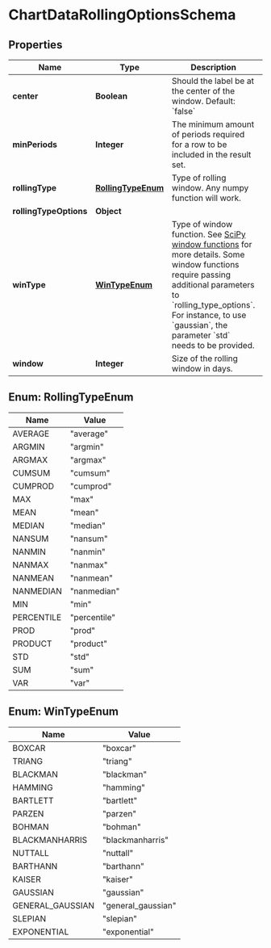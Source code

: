 # ChartDataRollingOptionsSchema

## Properties
Name | Type | Description | Notes
------------ | ------------- | ------------- | -------------
**center** | **Boolean** | Should the label be at the center of the window. Default: &#x60;false&#x60; |  [optional]
**minPeriods** | **Integer** | The minimum amount of periods required for a row to be included in the result set. |  [optional]
**rollingType** | [**RollingTypeEnum**](#RollingTypeEnum) | Type of rolling window. Any numpy function will work. | 
**rollingTypeOptions** | **Object** |  |  [optional]
**winType** | [**WinTypeEnum**](#WinTypeEnum) | Type of window function. See [SciPy window functions](https://docs.scipy.org/doc/scipy/reference/signal.windows.html#module-scipy.signal.windows) for more details. Some window functions require passing additional parameters to &#x60;rolling_type_options&#x60;. For instance, to use &#x60;gaussian&#x60;, the parameter &#x60;std&#x60; needs to be provided. |  [optional]
**window** | **Integer** | Size of the rolling window in days. | 

<a name="RollingTypeEnum"></a>
## Enum: RollingTypeEnum
Name | Value
---- | -----
AVERAGE | &quot;average&quot;
ARGMIN | &quot;argmin&quot;
ARGMAX | &quot;argmax&quot;
CUMSUM | &quot;cumsum&quot;
CUMPROD | &quot;cumprod&quot;
MAX | &quot;max&quot;
MEAN | &quot;mean&quot;
MEDIAN | &quot;median&quot;
NANSUM | &quot;nansum&quot;
NANMIN | &quot;nanmin&quot;
NANMAX | &quot;nanmax&quot;
NANMEAN | &quot;nanmean&quot;
NANMEDIAN | &quot;nanmedian&quot;
MIN | &quot;min&quot;
PERCENTILE | &quot;percentile&quot;
PROD | &quot;prod&quot;
PRODUCT | &quot;product&quot;
STD | &quot;std&quot;
SUM | &quot;sum&quot;
VAR | &quot;var&quot;

<a name="WinTypeEnum"></a>
## Enum: WinTypeEnum
Name | Value
---- | -----
BOXCAR | &quot;boxcar&quot;
TRIANG | &quot;triang&quot;
BLACKMAN | &quot;blackman&quot;
HAMMING | &quot;hamming&quot;
BARTLETT | &quot;bartlett&quot;
PARZEN | &quot;parzen&quot;
BOHMAN | &quot;bohman&quot;
BLACKMANHARRIS | &quot;blackmanharris&quot;
NUTTALL | &quot;nuttall&quot;
BARTHANN | &quot;barthann&quot;
KAISER | &quot;kaiser&quot;
GAUSSIAN | &quot;gaussian&quot;
GENERAL_GAUSSIAN | &quot;general_gaussian&quot;
SLEPIAN | &quot;slepian&quot;
EXPONENTIAL | &quot;exponential&quot;
